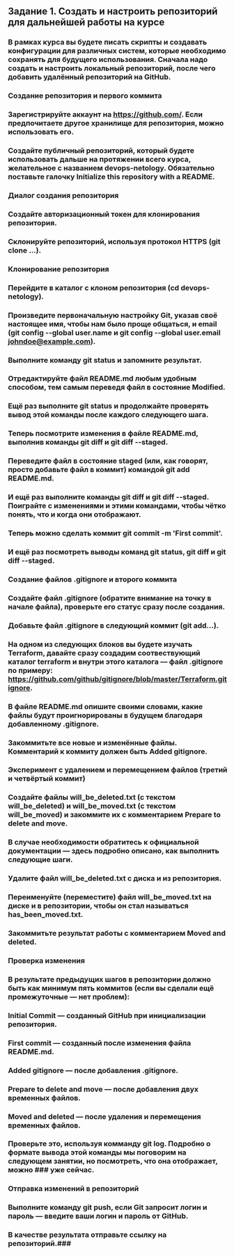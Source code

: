 ## Задание 1. Создать и настроить репозиторий для дальнейшей работы на курсе
### В рамках курса вы будете писать скрипты и создавать конфигурации для различных систем, которые необходимо сохранять для будущего использования. Сначала надо создать и настроить локальный репозиторий, после чего добавить удалённый репозиторий на GitHub.

### Создание репозитория и первого коммита
### Зарегистрируйте аккаунт на https://github.com/. Если предпочитаете другое хранилище для репозитория, можно использовать его.

### Создайте публичный репозиторий, который будете использовать дальше на протяжении всего курса, желательное с названием devops-netology. Обязательно поставьте галочку Initialize this repository with a README.

### Диалог создания репозитория
### 
### Создайте авторизационный токен для клонирования репозитория.
### 
### Склонируйте репозиторий, используя протокол HTTPS (git clone ...).
### 
### Клонирование репозитория
### 
### Перейдите в каталог с клоном репозитория (cd devops-netology).
### 
### Произведите первоначальную настройку Git, указав своё настоящее имя, чтобы нам было проще общаться, и email (git config --global user.name и git config --global user.email johndoe@example.com).
### 
### Выполните команду git status и запомните результат.
### 
### Отредактируйте файл README.md любым удобным способом, тем самым переведя файл в состояние Modified.
### 
### Ещё раз выполните git status и продолжайте проверять вывод этой команды после каждого следующего шага.
### 
### Теперь посмотрите изменения в файле README.md, выполнив команды git diff и git diff --staged.
### 
### Переведите файл в состояние staged (или, как говорят, просто добавьте файл в коммит) командой git add README.md.
### 
### И ещё раз выполните команды git diff и git diff --staged. Поиграйте с изменениями и этими командами, чтобы чётко понять, что и когда они отображают.
### 
### Теперь можно сделать коммит git commit -m 'First commit'.
### 
### И ещё раз посмотреть выводы команд git status, git diff и git diff --staged.
### 
### Создание файлов .gitignore и второго коммита
### Создайте файл .gitignore (обратите внимание на точку в начале файла), проверьте его статус сразу после создания.
### Добавьте файл .gitignore в следующий коммит (git add...).
### На одном из следующих блоков вы будете изучать Terraform, давайте сразу создадим соотвествующий каталог terraform и внутри этого каталога — файл .gitignore по примеру: https://github.com/github/gitignore/blob/master/Terraform.gitignore.
### В файле README.md опишите своими словами, какие файлы будут проигнорированы в будущем благодаря добавленному .gitignore.
### Закоммитьте все новые и изменённые файлы. Комментарий к коммиту должен быть Added gitignore.
### Эксперимент с удалением и перемещением файлов (третий и четвёртый коммит)
### Создайте файлы will_be_deleted.txt (с текстом will_be_deleted) и will_be_moved.txt (с текстом will_be_moved) и закоммите их с комментарием Prepare to delete and move.
### В случае необходимости обратитесь к официальной документации — здесь подробно описано, как выполнить следующие шаги.
### Удалите файл will_be_deleted.txt с диска и из репозитория.
### Переименуйте (переместите) файл will_be_moved.txt на диске и в репозитории, чтобы он стал называться has_been_moved.txt.
### Закоммитьте результат работы с комментарием Moved and deleted.
### Проверка изменения
### В результате предыдущих шагов в репозитории должно быть как минимум пять коммитов (если вы сделали ещё промежуточные — нет проблем):
### Initial Commit — созданный GitHub при инициализации репозитория.
### First commit — созданный после изменения файла README.md.
### Added gitignore — после добавления .gitignore.
### Prepare to delete and move — после добавления двух временных файлов.
### Moved and deleted — после удаления и перемещения временных файлов.
### Проверьте это, используя комманду git log. Подробно о формате вывода этой команды мы поговорим на следующем занятии, но посмотреть, что она отображает, можно ### уже сейчас.
### Отправка изменений в репозиторий
### Выполните команду git push, если Git запросит логин и пароль — введите ваши логин и пароль от GitHub.
### 
### В качестве результата отправьте ссылку на репозиторий.### 